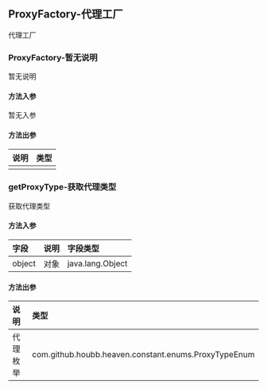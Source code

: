 ## ProxyFactory-代理工厂

代理工厂

### ProxyFactory-暂无说明

暂无说明

#### 方法入参

暂无入参

#### 方法出参

| 说明 | 类型 |
|:---|:---|
|  |  |

### getProxyType-获取代理类型

获取代理类型

#### 方法入参

| 字段 | 说明 | 字段类型 |
|:---|:---|:---|
| object | 对象 | java.lang.Object |

#### 方法出参

| 说明 | 类型 |
|:---|:---|
| 代理枚举 | com.github.houbb.heaven.constant.enums.ProxyTypeEnum |




